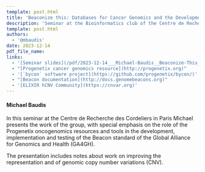 ```yaml
---
template: post.html
title: 'Beaconize this: Databases for Cancer Genomics and the Development of Open Data Standards'
description: 'Seminar at the Bioinformatics club of the Centre de Recherche des Cordeliers (CRC)<br/>Université Paris Cité'
template: post.html 
authors:
  - '@mbaudis'
date: 2023-12-14
pdf_file_name:
links:
  - '[Seminar slides](/pdf/2023-12-14___Michael-Baudis__Beaconize-This__Seminar-Institut-Imagine-Paris.pdf)'
  - "[Progenetix cancer genomics resource](http://progenetix.org)"
  - '[`bycon` software project](https://github.com/progenetix/bycon/)'
  - "[Beacon documentation](http://docs.genomebeacons.org)"
  - '[ELIXIR hCNV Community](https://cnvar.org)'
---
```


#### Michael Baudis

In this seminar at the Centre de Recherche des Cordeliers in Paris Michael presents
the work of the group, with special emphasis on the role of the Progenetix oncogenomics
resources and tools in the development, implementation and testing of the Beacon
standard of the Global Alliance for Genomics and Health (GA4GH).

<!--more-->

The presentation includes notes about work on improving the representation and
of genomic copy number variations (CNV).
